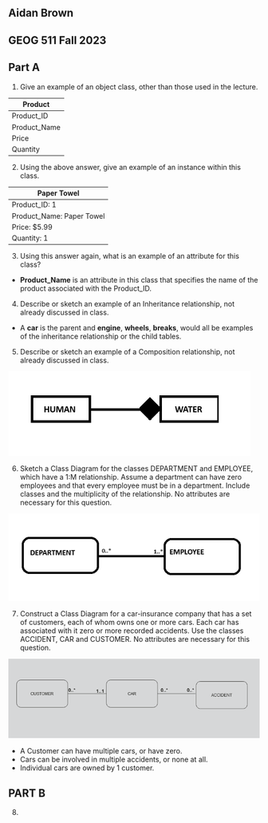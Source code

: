 
## Aidan Brown
## GEOG 511 Fall 2023


## Part A

1.  Give an example of an object class, other than those used in the lecture.

| **Product** |
| ----- |
| Product_ID |
| Product_Name |
| Price |
| Quantity |


2.  Using the above answer, give an example of an instance within this class.

| **Paper Towel** |
| ---------- |
| Product_ID: 1 |
| Product_Name: Paper Towel |
| Price: $5.99 |
| Quantity: 1 |


3.  Using this answer again, what is an example of an attribute for this class?

- **Product_Name** is an attribute in this class that specifies the name of the product associated with the Product_ID.


4.  Describe or sketch an example of an Inheritance relationship, not already discussed in class.

- A **car** is the parent and **engine**, **wheels**, **breaks**, would all be examples of the inheritance relationship or the child tables.


5.   Describe or sketch an example of a Composition relationship, not already discussed in class.

![Pasted image 20230927110617.png](../../attachments/Pasted%20image%2020230927110617.png)


6.  Sketch a Class Diagram for the classes DEPARTMENT and EMPLOYEE, which have a 1:M relationship.  Assume a department can have zero employees and that every employee must be in a department.  Include classes and the multiplicity of the relationship. No attributes are necessary for this question.

![Pasted image 20230927111917.png](../../attachments/Pasted%20image%2020230927111917.png)

7. Construct a Class Diagram for a car-insurance company that has a set of customers, each of whom owns one or more cars. Each car has associated with it zero or more recorded accidents. Use the classes ACCIDENT, CAR and CUSTOMER. No attributes are necessary for this question.

![Pasted image 20230927121809.png](../../attachments/Pasted%20image%2020230927121809.png)

- A Customer can have multiple cars, or have zero.
- Cars can be involved in multiple accidents, or none at all.
- Individual cars are owned by 1 customer.

## PART B


8.  







